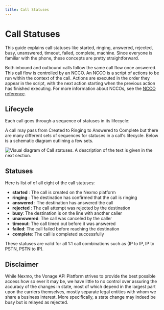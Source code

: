 ```yaml
---
title: Call Statuses
---
```


# Call Statuses 

This guide explains call statuses like started, ringing, answered, rejected, busy, unanswered, timeout, failed, complete, machine. Since everyone is familiar with the phone, these concepts are pretty straightforward. 
 
Both inbound and outbound calls follow the same call flow once answered. This call flow is controlled by an NCCO. An NCCO is a script of actions to be run within the context of the call. Actions are executed in the order they appear in the script, with the next action starting when the previous action has finished executing. For more information about NCCOs, see the [NCCO reference](/voice/voice-api/ncco-reference).

## Lifecycle

Each call goes through a sequence of statuses in its lifecycle:

A call may pass from Created to Ringing to Answered to Complete but there are many different sets of sequences for statuses in a call's lifecycle. Below is a schematic diagram outlining a few sets. 

![Visual diagram of Call statuses. A description of the text is given in the next section.](/assets/images/call-states-rtc-diagram.png)

## Statuses

Here is list of of all eight of the call statuses: 

- **started** : The call is created on the Nexmo platform
- **ringing** : The destination has confirmed that the call is ringing
- **answered** : The destination has answered the call
- **rejected** : The call attempt was rejected by the destination
- **busy**: The destination is on the line with another caller
- **unanswered**: The call was canceled by the caller
- **timeout**: The call timed out before it was answered
- **failed**: The call failed before reaching the destination
- **complete**: The call is completed successfully

These statuses are valid for all 1:1 call combinations such as (IP to IP, IP to PSTN, PSTN to IP). 

## Disclaimer 

While Nexmo, the Vonage API Platform strives to provide the best possible access how so ever it may be, we have little to no control over assuring the accuracy of the changes in state, most of which depend in the largest part upon the carriers themselves, mostly separate legal entities with whom we share a business interest. More specifically, a state change may indeed be busy but is relayed as rejected. 

